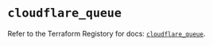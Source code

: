 # `cloudflare_queue`

Refer to the Terraform Registory for docs: [`cloudflare_queue`](https://registry.terraform.io/providers/cloudflare/cloudflare/4.8.0/docs/resources/queue).
